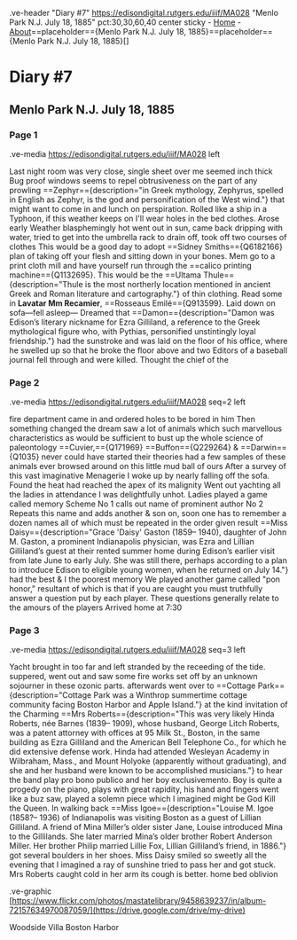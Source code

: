 .ve-header "Diary #7" https://edisondigital.rutgers.edu/iiif/MA028 "Menlo Park N.J. July 18, 1885" pct:30,30,60,40 center sticky
    - [Home](/)
    - [About](/about)==placeholder=={Menlo Park N.J. July 18, 1885}==placeholder=={Menlo Park N.J. July 18, 1885}[]

# Diary #7 

## Menlo Park N.J. July 18, 1885

### Page 1

.ve-media https://edisondigital.rutgers.edu/iiif/MA028 left

Last night room was very close, single sheet over me seemed inch thick Bug proof windows seems to repel obtrusiveness on the part of any prowling ==Zephyr=={description="in Greek mythology, Zephyrus, spelled in English as Zephyr, is the god and personification of the West wind."} that might want to come in and lunch on perspiration. Rolled like a ship in a Typhoon, if this weather keeps on I'll wear holes in the bed clothes. Arose early Weather blasphemingly hot went out in sun, came back dripping with water, tried to get into the umbrella rack to drain off, took off two courses of clothes This would be a good day to adopt ==Sidney Smiths=={Q6182166} plan of taking off your flesh and sitting down in your bones. Mem go to a print cloth mill and have yourself run through the ==calico printing machine=={Q1132695}. This would be the ==Ultama Thule=={description="Thule is the most northerly location mentioned in ancient Greek and Roman literature and cartography."} of thin clothing. Read some in **Lavatar Mm Recamier**, ==Rosseaus Emilé=={Q913599}. Laid down on sofa—fell asleep— Dreamed that ==Damon=={description="Damon was Edison’s literary nickname for Ezra Gilliland, a reference to the Greek mythological figure who, with Pythias, personified unstintingly loyal friendship."} had the sunstroke and was laid on the floor of his office, where he swelled up so that he broke the floor above and two Editors of a baseball journal fell through and were killed. Thought the chief of the

### Page 2

.ve-media https://edisondigital.rutgers.edu/iiif/MA028 seq=2 left

fire department came in and ordered holes to be bored in him Then something changed the dream saw a lot of animals which such marvellous characteristics as would be sufficient to bust up the whole science of paleontology ==Cuvier,=={Q171969} ==Buffon=={Q229264} & ==Darwin=={Q1035} never could have started their theories had a few samples of these animals ever browsed around on this little mud ball of ours After a survey of this vast imaginative Menagerie I woke up by nearly falling off the sofa. Found the heat had reached the apex of its malignity Went out yachting all the ladies in attendance I was delightfully unhot. Ladies played a game called memory Scheme No 1 calls out name of prominent author No 2 Repeats this name and adds another & son on, soon one has to remember a dozen names all of which must be repeated in the order given result ==Miss Daisy=={description="Grace 'Daisy' Gaston (1859– 1940), daughter of John M. Gaston, a prominent Indianapolis physician, was Ezra and Lillian Gilliland’s guest at their rented summer home during Edison’s earlier visit from late June to early July. She was still there, perhaps according to a plan to introduce Edison to eligible young women, when he returned on July 14."} had the best & I the poorest memory We played another game called "pon honor," resultant of which is that if you are caught you must truthfully answer a question put by each player. These questions generally relate to the amours of the players Arrived home at 7:30

### Page 3

.ve-media https://edisondigital.rutgers.edu/iiif/MA028 seq=3 left

Yacht brought in too far and left stranded by the receeding of the tide. suppered, went out and saw some fire works set off by an unknown sojourner in these ozonic parts. afterwards went over to ==Cottage Park=={description="Cottage Park was a Winthrop summertime cottage community facing Boston Harbor and Apple Island."} at the kind invitation of the Charming ==Mrs Roberts=={description="This was very likely Hinda Roberts, née Barnes (1839– 1909), whose husband, George Litch Roberts, was a patent attorney with offices at 95 Milk St., Boston, in the same building as Ezra Gilliland and the American Bell Telephone Co., for which he did extensive defense work. Hinda had attended Wesleyan Academy in Wilbraham, Mass., and Mount Holyoke (apparently without graduating), and she and her husband were known to be accomplished musicians."} to hear the band play pro bono publico and her boy exclusivemento. Boy is quite a progedy on the piano, plays with great rapidity, his hand and fingers went like a buz saw, played a solemn piece which I imagined might be God Kill the Queen. In walking back ==Miss Igoe=={description="Louise M. Igoe (1858?– 1936) of Indianapolis was visiting Boston as a guest of Lillian Gilliland. A friend of Mina Miller’s older sister Jane, Louise introduced Mina to the Gillilands. She later married Mina’s older brother Robert Anderson Miller. Her brother Philip married Lillie Fox, Lillian Gilliland’s friend, in 1886."} got several boulders in her shoes. Miss Daisy smiled so sweetly all the evening that I imagined a ray of sunshine tried to pass her and got stuck. Mrs Roberts caught cold in her arm its cough is better. home bed oblivion

.ve-graphic [https://www.flickr.com/photos/mastatelibrary/9458639237/in/album-72157634970087059/](https://drive.google.com/drive/my-drive) 

Woodside Villa Boston Harbor